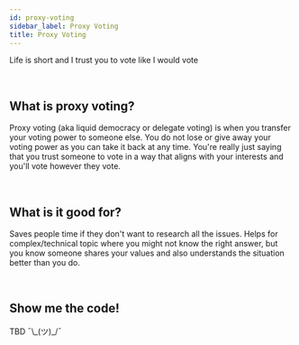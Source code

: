 ```yaml
---
id: proxy-voting
sidebar_label: Proxy Voting
title: Proxy Voting
---
```


Life is short and I trust you to vote like I would vote

<br>

## What is proxy voting?

Proxy voting (aka liquid democracy or delegate voting) is when you transfer your voting power to someone else. You do not lose or give away your voting power as you can take it back at any time. You're really just saying that you trust someone to vote in a way that aligns with your interests and you'll vote however they vote.

<br>

## What is it good for?

Saves people time if they don't want to research all the issues.
Helps for complex/technical topic where you might not know the right answer, but you know someone shares your values and also understands the situation better than you do.

<br>

## Show me the code!

TBD ¯\\\_(ツ)\_/¯

<br>
